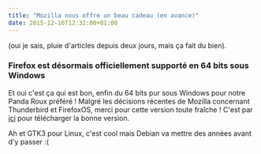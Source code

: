```yaml
---
title: "Mozilla nous offre un beau cadeau (en avance)"
date: 2015-12-16T12:32:00+01:00
---
```


(oui je sais, pluie d'articles depuis deux jours, mais ça fait du bien).

### Firefox est désormais officiellement supporté en 64 bits sous Windows

Et oui c'est ça qui est bon, enfin du 64 bits pur sous Windows pour notre
Panda Roux préféré ! Malgré les décisions récentes de Mozilla concernant
Thunderbird et FirefoxOS, merci pour cette version toute fraîche ! C'est par
[ici](https://www.mozilla.org/en-US/firefox/all/) pour télécharger la bonne
version.

Ah et GTK3 pour Linux, c'est cool mais Debian va mettre des années avant d'y
passer :(
